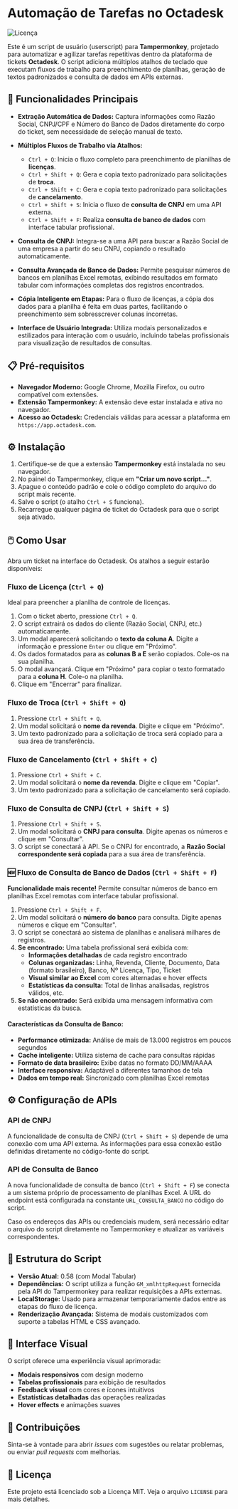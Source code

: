 # Automação de Tarefas no Octadesk

![Licença](https://img.shields.io/badge/license-MIT-blue.svg)

Este é um script de usuário (userscript) para **Tampermonkey**, projetado para automatizar e agilizar tarefas repetitivas dentro da plataforma de tickets **Octadesk**. O script adiciona múltiplos atalhos de teclado que executam fluxos de trabalho para preenchimento de planilhas, geração de textos padronizados e consulta de dados em APIs externas.

## 🚀 Funcionalidades Principais

- **Extração Automática de Dados:** Captura informações como Razão Social, CNPJ/CPF e Número do Banco de Dados diretamente do corpo do ticket, sem necessidade de seleção manual de texto.
- **Múltiplos Fluxos de Trabalho via Atalhos:**

  - `Ctrl + Q`: Inicia o fluxo completo para preenchimento de planilhas de **licenças**.
  - `Ctrl + Shift + Q`: Gera e copia texto padronizado para solicitações de **troca**.
  - `Ctrl + Shift + C`: Gera e copia texto padronizado para solicitações de **cancelamento**.
  - `Ctrl + Shift + S`: Inicia o fluxo de **consulta de CNPJ** em uma API externa.
  - `Ctrl + Shift + F`: Realiza **consulta de banco de dados** com interface tabular profissional.

- **Consulta de CNPJ:** Integra-se a uma API para buscar a Razão Social de uma empresa a partir do seu CNPJ, copiando o resultado automaticamente.
- **Consulta Avançada de Banco de Dados:** Permite pesquisar números de bancos em planilhas Excel remotas, exibindo resultados em formato tabular com informações completas dos registros encontrados.
- **Cópia Inteligente em Etapas:** Para o fluxo de licenças, a cópia dos dados para a planilha é feita em duas partes, facilitando o preenchimento sem sobresscrever colunas incorretas.
- **Interface de Usuário Integrada:** Utiliza modais personalizados e estilizados para interação com o usuário, incluindo tabelas profissionais para visualização de resultados de consultas.

## 📋 Pré-requisitos

- **Navegador Moderno:** Google Chrome, Mozilla Firefox, ou outro compatível com extensões.
- **Extensão Tampermonkey:** A extensão deve estar instalada e ativa no navegador.
- **Acesso ao Octadesk:** Credenciais válidas para acessar a plataforma em `https://app.octadesk.com`.

## ⚙️ Instalação

1. Certifique-se de que a extensão **Tampermonkey** está instalada no seu navegador.
2. No painel do Tampermonkey, clique em **"Criar um novo script..."**.
3. Apague o conteúdo padrão e cole o código completo do arquivo do script mais recente.
4. Salve o script (o atalho `Ctrl + S` funciona).
5. Recarregue qualquer página de ticket do Octadesk para que o script seja ativado.

## 🖱️ Como Usar

Abra um ticket na interface do Octadesk. Os atalhos a seguir estarão disponíveis:

### Fluxo de Licença (`Ctrl + Q`)

Ideal para preencher a planilha de controle de licenças.

1. Com o ticket aberto, pressione `Ctrl + Q`.
2. O script extrairá os dados do cliente (Razão Social, CNPJ, etc.) automaticamente.
3. Um modal aparecerá solicitando o **texto da coluna A**. Digite a informação e pressione `Enter` ou clique em "Próximo".
4. Os dados formatados para as **colunas B a E** serão copiados. Cole-os na sua planilha.
5. O modal avançará. Clique em "Próximo" para copiar o texto formatado para a **coluna H**. Cole-o na planilha.
6. Clique em "Encerrar" para finalizar.

### Fluxo de Troca (`Ctrl + Shift + Q`)

1. Pressione `Ctrl + Shift + Q`.
2. Um modal solicitará o **nome da revenda**. Digite e clique em "Próximo".
3. Um texto padronizado para a solicitação de troca será copiado para a sua área de transferência.

### Fluxo de Cancelamento (`Ctrl + Shift + C`)

1. Pressione `Ctrl + Shift + C`.
2. Um modal solicitará o **nome da revenda**. Digite e clique em "Copiar".
3. Um texto padronizado para a solicitação de cancelamento será copiado.

### Fluxo de Consulta de CNPJ (`Ctrl + Shift + S`)

1. Pressione `Ctrl + Shift + S`.
2. Um modal solicitará o **CNPJ para consulta**. Digite apenas os números e clique em "Consultar".
3. O script se conectará à API. Se o CNPJ for encontrado, a **Razão Social correspondente será copiada** para a sua área de transferência.

### 🆕 Fluxo de Consulta de Banco de Dados (`Ctrl + Shift + F`)

**Funcionalidade mais recente!** Permite consultar números de banco em planilhas Excel remotas com interface tabular profissional.

1. Pressione `Ctrl + Shift + F`.
2. Um modal solicitará o **número do banco** para consulta. Digite apenas números e clique em "Consultar".
3. O script se conectará ao sistema de planilhas e analisará milhares de registros.
4. **Se encontrado:** Uma tabela profissional será exibida com:
   - **Informações detalhadas** de cada registro encontrado
   - **Colunas organizadas:** Linha, Revenda, Cliente, Documento, Data (formato brasileiro), Banco, Nº Licença, Tipo, Ticket
   - **Visual similar ao Excel** com cores alternadas e hover effects
   - **Estatísticas da consulta:** Total de linhas analisadas, registros válidos, etc.
5. **Se não encontrado:** Será exibida uma mensagem informativa com estatísticas da busca.

#### Características da Consulta de Banco:

- **Performance otimizada:** Análise de mais de 13.000 registros em poucos segundos
- **Cache inteligente:** Utiliza sistema de cache para consultas rápidas
- **Formato de data brasileiro:** Exibe datas no formato DD/MM/AAAA
- **Interface responsiva:** Adaptável a diferentes tamanhos de tela
- **Dados em tempo real:** Sincronizado com planilhas Excel remotas

## ⚙️ Configuração de APIs

### API de CNPJ

A funcionalidade de consulta de CNPJ (`Ctrl + Shift + S`) depende de uma conexão com uma API externa. As informações para essa conexão estão definidas diretamente no código-fonte do script.

### API de Consulta de Banco

A nova funcionalidade de consulta de banco (`Ctrl + Shift + F`) se conecta a um sistema próprio de processamento de planilhas Excel. A URL do endpoint está configurada na constante `URL_CONSULTA_BANCO` no código do script.

Caso os endereços das APIs ou credenciais mudem, será necessário editar o arquivo do script diretamente no Tampermonkey e atualizar as variáveis correspondentes.

## 🧩 Estrutura do Script

- **Versão Atual:** 0.58 (com Modal Tabular)
- **Dependências:** O script utiliza a função `GM_xmlhttpRequest` fornecida pela API do Tampermonkey para realizar requisições a APIs externas.
- **LocalStorage:** Usado para armazenar temporariamente dados entre as etapas do fluxo de licença.
- **Renderização Avançada:** Sistema de modais customizados com suporte a tabelas HTML e CSS avançado.

## 🎨 Interface Visual

O script oferece uma experiência visual aprimorada:

- **Modais responsivos** com design moderno
- **Tabelas profissionais** para exibição de resultados
- **Feedback visual** com cores e ícones intuitivos
- **Estatísticas detalhadas** das operações realizadas
- **Hover effects** e animações suaves

## 🤝 Contribuições

Sinta-se à vontade para abrir _issues_ com sugestões ou relatar problemas, ou enviar _pull requests_ com melhorias.

## 📜 Licença

Este projeto está licenciado sob a Licença MIT. Veja o arquivo `LICENSE` para mais detalhes.
